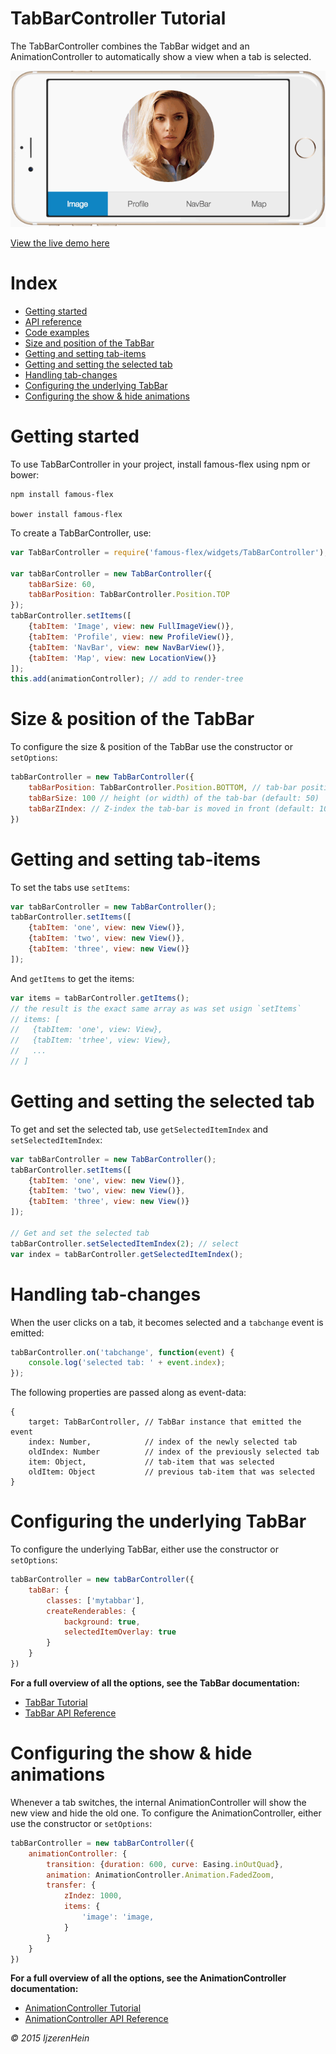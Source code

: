 TabBarController Tutorial
==========

The TabBarController combines the TabBar widget and an AnimationController to
automatically show a view when a tab is selected.

![Screenshot](../screenshot.gif)

[View the live demo here](https://rawgit.com/IjzerenHein/famous-flex-tabbarcontroller/master/dist/index.html)


# Index

- [Getting started](#getting-started)
- [API reference](https://github.com/IjzerenHein/famous-flex/blob/master/docs/widgets/TabBarController.md)
- [Code examples](../src/main.js)
- [Size and position of the TabBar](size-and-position-of-the-tabbar)
- [Getting and setting tab-items](#getting-and-setting-tab-items)
- [Getting and setting the selected tab](#getting-and-setting-the-selected-tab)
- [Handling tab-changes](#handling-tab-changes)
- [Configuring the underlying TabBar](#configuring-the-tabbar)
- [Configuring the show & hide animations](#configuring-the-show--hide-animations)


# Getting started

To use TabBarController in your project, install famous-flex using npm or bower:

    npm install famous-flex

    bower install famous-flex


To create a TabBarController, use:

```javascript
var TabBarController = require('famous-flex/widgets/TabBarController');

var tabBarController = new TabBarController({
    tabBarSize: 60,
    tabBarPosition: TabBarController.Position.TOP
});
tabBarController.setItems([
    {tabItem: 'Image', view: new FullImageView()},
    {tabItem: 'Profile', view: new ProfileView()},
    {tabItem: 'NavBar', view: new NavBarView()},
    {tabItem: 'Map', view: new LocationView()}
]);
this.add(animationController); // add to render-tree
```


# Size & position of the TabBar

To configure the size & position of the TabBar use the constructor or `setOptions`:

```javascript
tabBarController = new TabBarController({
    tabBarPosition: TabBarController.Position.BOTTOM, // tab-bar position: `LEFT/RIGHT/BOTTOM/TOP` (default: `BOTTOM`)
    tabBarSize: 100 // height (or width) of the tab-bar (default: 50)
    tabBarZIndex: // Z-index the tab-bar is moved in front (default: 10)
})
```


# Getting and setting tab-items

To set the tabs use `setItems`:

```javascript
var tabBarController = new TabBarController();
tabBarController.setItems([
    {tabItem: 'one', view: new View()},
    {tabItem: 'two', view: new View()},
    {tabItem: 'three', view: new View()}
]);
```

And `getItems` to get the items:

```javascript
var items = tabBarController.getItems();
// the result is the exact same array as was set usign `setItems`
// items: [
//   {tabItem: 'one', view: View},
//   {tabItem: 'trhee', view: View},
//   ...
// ]
```


# Getting and setting the selected tab

To get and set the selected tab, use `getSelectedItemIndex` and `setSelectedItemIndex`:

```javascript
var tabBarController = new TabBarController();
tabBarController.setItems([
    {tabItem: 'one', view: new View()},
    {tabItem: 'two', view: new View()},
    {tabItem: 'three', view: new View()}
]);

// Get and set the selected tab
tabBarController.setSelectedItemIndex(2); // select
var index = tabBarController.getSelectedItemIndex();
```


# Handling tab-changes

When the user clicks on a tab, it becomes selected and a `tabchange` event is emitted:

```javascript
tabBarController.on('tabchange', function(event) {
    console.log('selected tab: ' + event.index);
});
```
The following properties are passed along as event-data:

```
{
    target: TabBarController, // TabBar instance that emitted the event
    index: Number,            // index of the newly selected tab
    oldIndex: Number          // index of the previously selected tab
    item: Object,             // tab-item that was selected
    oldItem: Object           // previous tab-item that was selected
}
```


# Configuring the underlying TabBar

To configure the underlying TabBar, either use the constructor or `setOptions`:

```javascript
tabBarController = new tabBarController({
    tabBar: {
        classes: ['mytabbar'],
        createRenderables: {
            background: true,
            selectedItemOverlay: true
        }
    }
})
```

**For a full overview of all the options, see the TabBar documentation:**
- [TabBar Tutorial](https://github.com/IjzerenHein/famous-flex-tabbar/blob/master/tutorial/TabBar.md)
- [TabBar API Reference](https://github.com/IjzerenHein/famous-flex/blob/master/docs/widgets/TabBar.md)


# Configuring the show & hide animations

Whenever a tab switches, the internal AnimationController will show the new view and hide the old one.
To configure the AnimationController, either use the constructor or `setOptions`:

```javascript
tabBarController = new tabBarController({
    animationController: {
        transition: {duration: 600, curve: Easing.inOutQuad},
        animation: AnimationController.Animation.FadedZoom,
        transfer: {
            zIndez: 1000,
            items: {
                'image': 'image,
            }
        }
    }
})
```

**For a full overview of all the options, see the AnimationController documentation:**
- [AnimationController Tutorial](https://github.com/IjzerenHein/famous-flex-animationcontroller/blob/master/tutorial/AnimationController.md)
- [AnimationController API Reference](https://github.com/IjzerenHein/famous-flex/blob/master/docs/AnimationController.md)


*© 2015 IjzerenHein*
